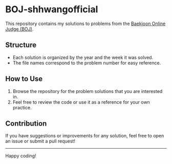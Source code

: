 # BOJ-shhwangofficial

This repository contains my solutions to problems from the [Baekjoon Online Judge (BOJ)](https://www.acmicpc.net/). 

## Structure

- Each solution is organized by the year and the week it was solved.
- The file names correspond to the problem number for easy reference.

## How to Use

1. Browse the repository for the problem solutions that you are interested in.
2. Feel free to review the code or use it as a reference for your own practice.

## Contribution

If you have suggestions or improvements for any solution, feel free to open an issue or submit a pull request!

---

Happy coding!
